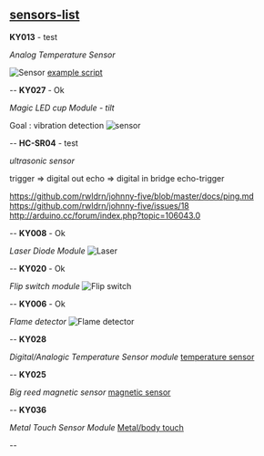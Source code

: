 [sensors-list](http://www.cutedigi.com/arduino/sensors-kit-for-arduino.html)
--
**KY013** - test

*Analog Temperature Sensor*

![Sensor](http://www.cutedigi.com/pub/sensor/sensorkit/KY013.jpg)
[example script](https://gist.github.com/3752122)

--
**KY027** - Ok

*Magic LED cup Module - tilt*

Goal : vibration detection
![sensor](http://www.cutedigi.com/pub/sensor/sensorkit/KY027.JPG)

--
**HC-SR04** - test

*ultrasonic sensor*

trigger => digital out
echo => digital in
bridge echo-trigger

https://github.com/rwldrn/johnny-five/blob/master/docs/ping.md
https://github.com/rwldrn/johnny-five/issues/18
http://arduino.cc/forum/index.php?topic=106043.0

--
**KY008** - Ok

*Laser Diode Module*
![Laser](http://www.cutedigi.com/pub/sensor/sensorkit/KY008.JPG)

--
**KY020** - Ok

*Flip switch module*
![Flip switch](http://www.cutedigi.com/pub/sensor/sensorkit/KY020.jpg)

--
**KY006** - Ok

*Flame detector*
![Flame detector](http://www.cutedigi.com/pub/sensor/sensorkit/KY026.JPG)

--
			**KY028**

*Digital/Analogic Temperature Sensor module*
[temperature sensor](http://www.cutedigi.com/pub/sensor/sensorkit/KY028.JPG)

--
**KY025**

*Big reed magnetic sensor*
[magnetic sensor](http://www.cutedigi.com/pub/sensor/sensorkit/KY025.JPG)

--
**KY036**

*Metal Touch Sensor Module*
[Metal/body touch](http://www.cutedigi.com/pub/sensor/sensorkit/KY036.JPG)

--